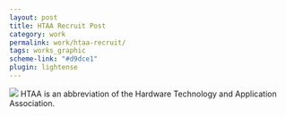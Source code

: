 ```yaml
---
layout: post
title: HTAA Recruit Post
category: work
permalink: work/htaa-recruit/
tags: works_graphic
scheme-link: "#d9dce1"
plugin: lightense
---
```

[![](https://lwqh4t3.yoooooooo.tk/images/57800373b599b7f4beef0cb9ab9df1a3.png)](https://lwqh4t3.yoooooooo.tk/image/X2aO)
HTAA is an abbreviation of the Hardware Technology and Application Association.  
